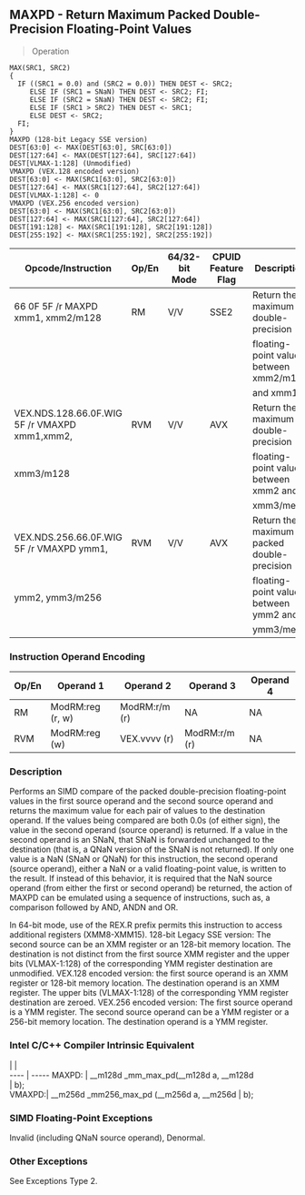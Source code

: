 ## MAXPD - Return Maximum Packed Double-Precision Floating-Point Values

> Operation

``` slim
MAX(SRC1, SRC2)
{
  IF ((SRC1 = 0.0) and (SRC2 = 0.0)) THEN DEST <- SRC2;
     ELSE IF (SRC1 = SNaN) THEN DEST <- SRC2; FI;
     ELSE IF (SRC2 = SNaN) THEN DEST <- SRC2; FI;
     ELSE IF (SRC1 > SRC2) THEN DEST <- SRC1;
     ELSE DEST <- SRC2;
  FI;
}
MAXPD (128-bit Legacy SSE version)
DEST[63:0] <- MAX(DEST[63:0], SRC[63:0])
DEST[127:64] <- MAX(DEST[127:64], SRC[127:64])
DEST[VLMAX-1:128] (Unmodified)
VMAXPD (VEX.128 encoded version)
DEST[63:0] <- MAX(SRC1[63:0], SRC2[63:0])
DEST[127:64] <- MAX(SRC1[127:64], SRC2[127:64])
DEST[VLMAX-1:128] <- 0
VMAXPD (VEX.256 encoded version)
DEST[63:0] <- MAX(SRC1[63:0], SRC2[63:0])
DEST[127:64] <- MAX(SRC1[127:64], SRC2[127:64])
DEST[191:128] <- MAX(SRC1[191:128], SRC2[191:128])
DEST[255:192] <- MAX(SRC1[255:192], SRC2[255:192])

```

 Opcode/Instruction                           | Op/En| 64/32-bit Mode| CPUID Feature Flag| Description                               
 ---  | --- | --- | --- | ---
 66 0F 5F /r MAXPD xmm1, xmm2/m128            | RM   | V/V           | SSE2              | Return the maximum double-precision       
                                              |      |               |                   | floating-point values between xmm2/m128   
                                              |      |               |                   | and xmm1.                                 
 VEX.NDS.128.66.0F.WIG 5F /r VMAXPD xmm1,xmm2,| RVM  | V/V           | AVX               | Return the maximum double-precision       
 xmm3/m128                                    |      |               |                   | floating-point values between xmm2 and    
                                              |      |               |                   | xmm3/mem.                                 
 VEX.NDS.256.66.0F.WIG 5F /r VMAXPD ymm1,     | RVM  | V/V           | AVX               | Return the maximum packed double-precision
 ymm2, ymm3/m256                              |      |               |                   | floating-point values between ymm2 and    
                                              |      |               |                   | ymm3/mem.                                 

### Instruction Operand Encoding
 Op/En| Operand 1       | Operand 2    | Operand 3    | Operand 4
 ---  | --- | --- | --- | ---
 RM   | ModRM:reg (r, w)| ModRM:r/m (r)| NA           | NA       
 RVM  | ModRM:reg (w)   | VEX.vvvv (r) | ModRM:r/m (r)| NA       

### Description
Performs an SIMD compare of the packed double-precision floating-point values
in the first source operand and the second source operand and returns the maximum
value for each pair of values to the destination operand. If the values being
compared are both 0.0s (of either sign), the value in the second operand (source
operand) is returned. If a value in the second operand is an SNaN, that SNaN
is forwarded unchanged to the destination (that is, a QNaN version of the SNaN
is not returned). If only one value is a NaN (SNaN or QNaN) for this instruction,
the second operand (source operand), either a NaN or a valid floating-point
value, is written to the result. If instead of this behavior, it is required
that the NaN source operand (from either the first or second operand) be returned,
the action of MAXPD can be emulated using a sequence of instructions, such as,
a comparison followed by AND, ANDN and OR.

In 64-bit mode, use of the REX.R prefix permits this instruction to access additional
registers (XMM8-XMM15). 128-bit Legacy SSE version: The second source can be
an XMM register or an 128-bit memory location. The destination is not distinct
from the first source XMM register and the upper bits (VLMAX-1:128) of the corresponding
YMM register destination are unmodified. VEX.128 encoded version: the first
source operand is an XMM register or 128-bit memory location. The destination
operand is an XMM register. The upper bits (VLMAX-1:128) of the corresponding
YMM register destination are zeroed. VEX.256 encoded version: The first source
operand is a YMM register. The second source operand can be a YMM register or
a 256-bit memory location. The destination operand is a YMM register.



### Intel C/C++ Compiler Intrinsic Equivalent
   | |  
---- | -----
 MAXPD: | __m128d _mm_max_pd(__m128d a, __m128d    
        | b);                                      
 VMAXPD:| __m256d _mm256_max_pd (__m256d a, __m256d
        | b);                                      

### SIMD Floating-Point Exceptions
Invalid (including QNaN source operand), Denormal.


### Other Exceptions
See Exceptions Type 2.
